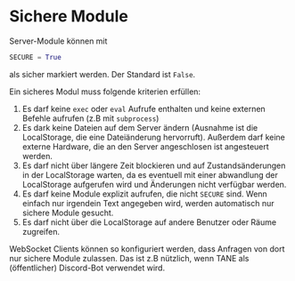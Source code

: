 # Sichere Module

Server-Module können mit 

```python
SECURE = True
```

als sicher markiert werden. Der Standard ist `False`.

Ein sicheres Modul muss folgende kriterien erfüllen:

 1. Es darf keine `exec` oder `eval` Aufrufe enthalten und keine externen Befehle aufrufen (z.B mit `subprocess`)
 2. Es dark keine Dateien auf dem Server ändern (Ausnahme ist die LocalStorage, die eine Dateiänderung hervorruft). Außerdem darf keine externe Hardware, die an den Server angeschlosen ist angesteuert werden.
 3. Es darf nicht über längere Zeit blockieren und auf Zustandsänderungen in der LocalStorage warten, da es eventuell mit einer abwandlung der LocalStorage aufgerufen wird und Änderungen nicht verfügbar werden.
 4. Es darf keine Module explizit aufrufen, die nicht `SECURE` sind. Wenn einfach nur irgendein Text angegeben wird, werden automatisch nur sichere Module gesucht.
 5. Es darf nicht über die LocalStorage auf andere Benutzer oder Räume zugreifen.
 
WebSocket Clients können so konfiguriert werden, dass Anfragen von dort nur sichere Module zulassen. Das ist z.B nützlich, wenn TANE als (öffentlicher) Discord-Bot verwendet wird.